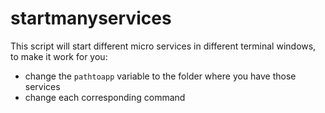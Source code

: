 # startmanyservices

This script will start different micro services in different terminal windows, to make it work for you: 
- change the ```pathtoapp``` variable to the folder where you have those services
- change each corresponding command
